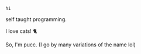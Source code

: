 ``hi``

self taught programming.

I love cats! 🐈

So, I'm pucc. (I go by many variations of the name lol)
